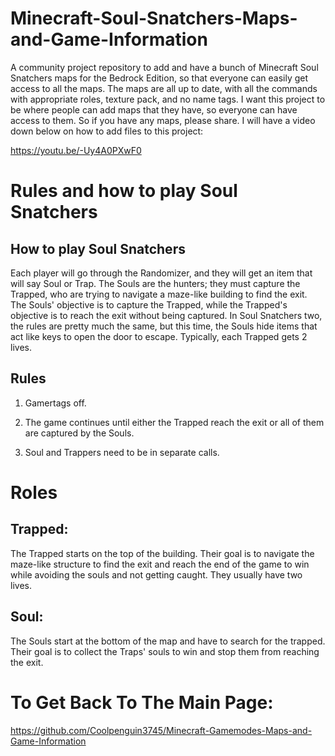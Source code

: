 # Minecraft-Soul-Snatchers-Maps-and-Game-Information

A community project repository to add and have a bunch of Minecraft Soul Snatchers maps for the Bedrock Edition, so that everyone can easily get access to all the maps. The maps are all up to date, with all the commands with appropriate roles, texture pack, and no name tags. I want this project to be where people can add maps that they have, so everyone can have access to them. So if you have any maps, please share. I will have a video down below on how to add files to this project:

https://youtu.be/-Uy4A0PXwF0

# Rules and how to play Soul Snatchers

## How to play Soul Snatchers

Each player will go through the Randomizer, and they will get an item that will say Soul or Trap. The Souls are the hunters; they must capture the Trapped, who are trying to navigate a maze-like building to find the exit. The Souls' objective is to capture the Trapped, while the Trapped's objective is to reach the exit without being captured. In Soul Snatchers two, the rules are pretty much the same, but this time, the Souls hide items that act like keys to open the door to escape. Typically, each Trapped gets 2 lives.

## Rules

1. Gamertags off.

2. The game continues until either the Trapped reach the exit or all of them are captured by the Souls.

3. Soul and Trappers need to be in separate calls. 

# Roles

## Trapped:

The Trapped starts on the top of the building. Their goal is to navigate the maze-like structure to find the exit and reach the end of the game to win while avoiding the souls and not getting caught. They usually have two lives.

## Soul:

The Souls start at the bottom of the map and have to search for the trapped. Their goal is to collect the Traps' souls to win and stop them from reaching the exit.

# To Get Back To The Main Page:
https://github.com/Coolpenguin3745/Minecraft-Gamemodes-Maps-and-Game-Information 
